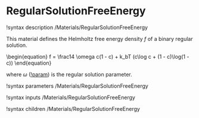 # RegularSolutionFreeEnergy

!syntax description /Materials/RegularSolutionFreeEnergy

This material defines the Helmholtz free energy density $f$ of a binary regular solution.

\begin{equation}
f = \frac14 \omega c(1 - c) + k_bT (c\log c + (1 - c)\log(1 - c))
\end{equation}

where $\omega$ ([!param](/Materials/RegularSolutionFreeEnergy/omega)) is the regular solution parameter.

!syntax parameters /Materials/RegularSolutionFreeEnergy

!syntax inputs /Materials/RegularSolutionFreeEnergy

!syntax children /Materials/RegularSolutionFreeEnergy
